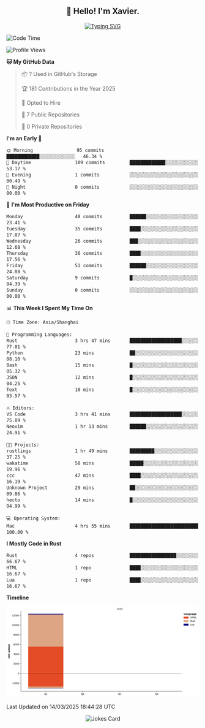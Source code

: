 <h2 align="center">👋 Hello! I'm Xavier.</h2>

<!-- typing svg starts -->
<div align="center">
 <a href="https://git.io/typing-svg"><img src="https://readme-typing-svg.demolab.com?font=Fira+Code&size=16&pause=1000&color=FFFFFFF0&width=435&lines=Fear+is+temporary.+Regret+is+forever." alt="Typing SVG" /></a>
</div>
<!-- typing svg ends -->

<!--START_SECTION:waka-->
![Code Time](http://img.shields.io/badge/Code%20Time-262%20hrs%2032%20mins-blue)

![Profile Views](http://img.shields.io/badge/Profile%20Views-2-blue)

**🐱 My GitHub Data** 

> 📦 ? Used in GitHub's Storage 
 > 
> 🏆 181 Contributions in the Year 2025
 > 
> 💼 Opted to Hire
 > 
> 📜 7 Public Repositories 
 > 
> 🔑 0 Private Repositories 
 > 
**I'm an Early 🐤** 

```text
🌞 Morning                95 commits          ████████████░░░░░░░░░░░░░   46.34 % 
🌆 Daytime                109 commits         █████████████░░░░░░░░░░░░   53.17 % 
🌃 Evening                1 commits           ░░░░░░░░░░░░░░░░░░░░░░░░░   00.49 % 
🌙 Night                  0 commits           ░░░░░░░░░░░░░░░░░░░░░░░░░   00.00 % 
```
📅 **I'm Most Productive on Friday** 

```text
Monday                   48 commits          ██████░░░░░░░░░░░░░░░░░░░   23.41 % 
Tuesday                  35 commits          ████░░░░░░░░░░░░░░░░░░░░░   17.07 % 
Wednesday                26 commits          ███░░░░░░░░░░░░░░░░░░░░░░   12.68 % 
Thursday                 36 commits          ████░░░░░░░░░░░░░░░░░░░░░   17.56 % 
Friday                   51 commits          ██████░░░░░░░░░░░░░░░░░░░   24.88 % 
Saturday                 9 commits           █░░░░░░░░░░░░░░░░░░░░░░░░   04.39 % 
Sunday                   0 commits           ░░░░░░░░░░░░░░░░░░░░░░░░░   00.00 % 
```


📊 **This Week I Spent My Time On** 

```text
🕑︎ Time Zone: Asia/Shanghai

💬 Programming Languages: 
Rust                     3 hrs 47 mins       ███████████████████░░░░░░   77.01 % 
Python                   23 mins             ██░░░░░░░░░░░░░░░░░░░░░░░   08.10 % 
Bash                     15 mins             █░░░░░░░░░░░░░░░░░░░░░░░░   05.32 % 
JSON                     12 mins             █░░░░░░░░░░░░░░░░░░░░░░░░   04.25 % 
Text                     10 mins             █░░░░░░░░░░░░░░░░░░░░░░░░   03.57 % 

🔥 Editors: 
VS Code                  3 hrs 41 mins       ███████████████████░░░░░░   75.09 % 
Neovim                   1 hr 13 mins        ██████░░░░░░░░░░░░░░░░░░░   24.91 % 

🐱‍💻 Projects: 
rustlings                1 hr 49 mins        █████████░░░░░░░░░░░░░░░░   37.25 % 
wakatime                 58 mins             █████░░░░░░░░░░░░░░░░░░░░   19.96 % 
ccc                      47 mins             ████░░░░░░░░░░░░░░░░░░░░░   16.19 % 
Unknown Project          29 mins             ██░░░░░░░░░░░░░░░░░░░░░░░   09.86 % 
hecto                    14 mins             █░░░░░░░░░░░░░░░░░░░░░░░░   04.99 % 

💻 Operating System: 
Mac                      4 hrs 55 mins       █████████████████████████   100.00 % 
```

**I Mostly Code in Rust** 

```text
Rust                     4 repos             █████████████████░░░░░░░░   66.67 % 
HTML                     1 repo              ████░░░░░░░░░░░░░░░░░░░░░   16.67 % 
Lua                      1 repo              ████░░░░░░░░░░░░░░░░░░░░░   16.67 % 
```



**Timeline**

![Lines of Code chart](https://raw.githubusercontent.com/xavier2code/xavier2code/main/assets/bar_graph.png)


 Last Updated on 14/03/2025 18:44:28 UTC
<!--END_SECTION:waka-->

<!-- jokes card -->
<div align="center">
 <img src="https://readme-jokes.vercel.app/api?hideBorder" alt="Jokes Card" />
</div>
